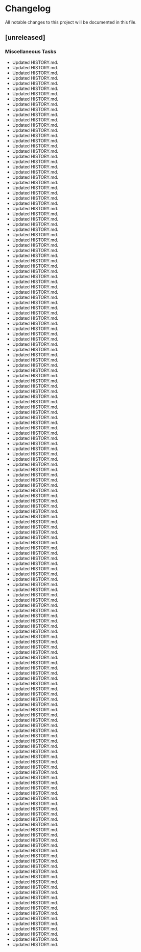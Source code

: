 # Changelog

All notable changes to this project will be documented in this file.

## [unreleased]

### Miscellaneous Tasks

- Updated HISTORY.md.
- Updated HISTORY.md.
- Updated HISTORY.md.
- Updated HISTORY.md.
- Updated HISTORY.md.
- Updated HISTORY.md.
- Updated HISTORY.md.
- Updated HISTORY.md.
- Updated HISTORY.md.
- Updated HISTORY.md.
- Updated HISTORY.md.
- Updated HISTORY.md.
- Updated HISTORY.md.
- Updated HISTORY.md.
- Updated HISTORY.md.
- Updated HISTORY.md.
- Updated HISTORY.md.
- Updated HISTORY.md.
- Updated HISTORY.md.
- Updated HISTORY.md.
- Updated HISTORY.md.
- Updated HISTORY.md.
- Updated HISTORY.md.
- Updated HISTORY.md.
- Updated HISTORY.md.
- Updated HISTORY.md.
- Updated HISTORY.md.
- Updated HISTORY.md.
- Updated HISTORY.md.
- Updated HISTORY.md.
- Updated HISTORY.md.
- Updated HISTORY.md.
- Updated HISTORY.md.
- Updated HISTORY.md.
- Updated HISTORY.md.
- Updated HISTORY.md.
- Updated HISTORY.md.
- Updated HISTORY.md.
- Updated HISTORY.md.
- Updated HISTORY.md.
- Updated HISTORY.md.
- Updated HISTORY.md.
- Updated HISTORY.md.
- Updated HISTORY.md.
- Updated HISTORY.md.
- Updated HISTORY.md.
- Updated HISTORY.md.
- Updated HISTORY.md.
- Updated HISTORY.md.
- Updated HISTORY.md.
- Updated HISTORY.md.
- Updated HISTORY.md.
- Updated HISTORY.md.
- Updated HISTORY.md.
- Updated HISTORY.md.
- Updated HISTORY.md.
- Updated HISTORY.md.
- Updated HISTORY.md.
- Updated HISTORY.md.
- Updated HISTORY.md.
- Updated HISTORY.md.
- Updated HISTORY.md.
- Updated HISTORY.md.
- Updated HISTORY.md.
- Updated HISTORY.md.
- Updated HISTORY.md.
- Updated HISTORY.md.
- Updated HISTORY.md.
- Updated HISTORY.md.
- Updated HISTORY.md.
- Updated HISTORY.md.
- Updated HISTORY.md.
- Updated HISTORY.md.
- Updated HISTORY.md.
- Updated HISTORY.md.
- Updated HISTORY.md.
- Updated HISTORY.md.
- Updated HISTORY.md.
- Updated HISTORY.md.
- Updated HISTORY.md.
- Updated HISTORY.md.
- Updated HISTORY.md.
- Updated HISTORY.md.
- Updated HISTORY.md.
- Updated HISTORY.md.
- Updated HISTORY.md.
- Updated HISTORY.md.
- Updated HISTORY.md.
- Updated HISTORY.md.
- Updated HISTORY.md.
- Updated HISTORY.md.
- Updated HISTORY.md.
- Updated HISTORY.md.
- Updated HISTORY.md.
- Updated HISTORY.md.
- Updated HISTORY.md.
- Updated HISTORY.md.
- Updated HISTORY.md.
- Updated HISTORY.md.
- Updated HISTORY.md.
- Updated HISTORY.md.
- Updated HISTORY.md.
- Updated HISTORY.md.
- Updated HISTORY.md.
- Updated HISTORY.md.
- Updated HISTORY.md.
- Updated HISTORY.md.
- Updated HISTORY.md.
- Updated HISTORY.md.
- Updated HISTORY.md.
- Updated HISTORY.md.
- Updated HISTORY.md.
- Updated HISTORY.md.
- Updated HISTORY.md.
- Updated HISTORY.md.
- Updated HISTORY.md.
- Updated HISTORY.md.
- Updated HISTORY.md.
- Updated HISTORY.md.
- Updated HISTORY.md.
- Updated HISTORY.md.
- Updated HISTORY.md.
- Updated HISTORY.md.
- Updated HISTORY.md.
- Updated HISTORY.md.
- Updated HISTORY.md.
- Updated HISTORY.md.
- Updated HISTORY.md.
- Updated HISTORY.md.
- Updated HISTORY.md.
- Updated HISTORY.md.
- Updated HISTORY.md.
- Updated HISTORY.md.
- Updated HISTORY.md.
- Updated HISTORY.md.
- Updated HISTORY.md.
- Updated HISTORY.md.
- Updated HISTORY.md.
- Updated HISTORY.md.
- Updated HISTORY.md.
- Updated HISTORY.md.
- Updated HISTORY.md.
- Updated HISTORY.md.
- Updated HISTORY.md.
- Updated HISTORY.md.
- Updated HISTORY.md.
- Updated HISTORY.md.
- Updated HISTORY.md.
- Updated HISTORY.md.
- Updated HISTORY.md.
- Updated HISTORY.md.
- Updated HISTORY.md.
- Updated HISTORY.md.
- Updated HISTORY.md.
- Updated HISTORY.md.
- Updated HISTORY.md.
- Updated HISTORY.md.
- Updated HISTORY.md.
- Updated HISTORY.md.
- Updated HISTORY.md.
- Updated HISTORY.md.
- Updated HISTORY.md.
- Updated HISTORY.md.
- Updated HISTORY.md.
- Updated HISTORY.md.
- Updated HISTORY.md.
- Updated HISTORY.md.
- Updated HISTORY.md.
- Updated HISTORY.md.
- Updated HISTORY.md.

<!-- generated by git-cliff -->
